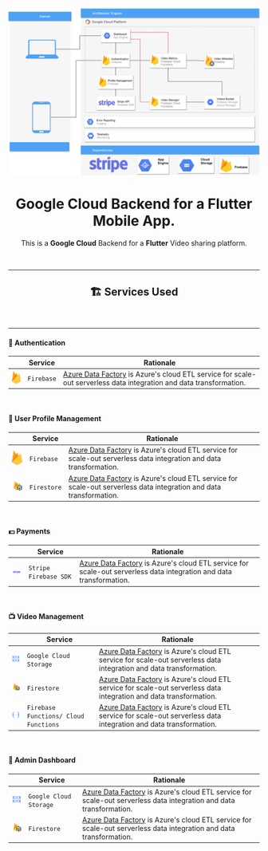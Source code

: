 <h1 align="center">
  <img src="./Eoghan.png" width="900px"/><br/><br/>
  Google Cloud Backend for a Flutter Mobile App.
</h1>
<p align="center">This is a <b>Google Cloud</b> Backend for a <b>Flutter</b> Video sharing platform.</p>

<br/>
<hr/>

## <p align="center">🏗 Services Used</p>

<br/>
<hr/>

#### 🤚 Authentication

|                                                        |        Service       |                  Rationale                                                                                                                                                                                                         |
| ------------------------------------------------------ | -------------------- | -------------------------------------------------------------------------------------------------------------------------------------------------------------------------------------------------------------------------------------- |
|  <img src="./icons/firebase.png" width="40px" />       |       `Firebase`     |  [Azure Data Factory](https://docs.microsoft.com/en-us/azure/data-factory/) is Azure's cloud ETL service for scale-out serverless data integration and data transformation.                                                            |

<br/>


#### 📔 User Profile Management

|                                                        |        Service       |                  Rationale                                                                                                                                                                                                          |
| ------------------------------------------------------ | -------------------- | -------------------------------------------------------------------------------------------------------------------------------------------------------------------------------------------------------------------------------------- |
|  <img src="./icons/firebase.png" width="40px" />       |       `Firebase`     |  [Azure Data Factory](https://docs.microsoft.com/en-us/azure/data-factory/) is Azure's cloud ETL service for scale-out serverless data integration and data transformation.                                                            |
|  <img src="./icons/firestore.png" width="50px" />      |       `Firestore`    |  [Azure Data Factory](https://docs.microsoft.com/en-us/azure/data-factory/) is Azure's cloud ETL service for scale-out serverless data integration and data transformation.                                                            |

<br/>


#### 💵 Payments

|                                                        |        Service       |                  Rationale                                                                                                                                                                                                           |
| ------------------------------------------------------ | -------------------- | -------------------------------------------------------------------------------------------------------------------------------------------------------------------------------------------------------------------------------------- |
|     <img src="./icons/stripe.png" width="50px" />      | `Stripe Firebase SDK`|  [Azure Data Factory](https://docs.microsoft.com/en-us/azure/data-factory/) is Azure's cloud ETL service for scale-out serverless data integration and data transformation.                                                            |

<br/>


#### 📺 Video Management

|                                                        |                  Service               |                  Rationale                                                                                                                                                                                                          |
| ------------------------------------------------------ | -------------------------------------- | -------------------------------------------------------------------------------------------------------------------------------------------------------------------------------------------------------------------------------------- |
| <img src="./icons/cloud_storage.png" width="50px" />   |         `Google Cloud Storage`         |  [Azure Data Factory](https://docs.microsoft.com/en-us/azure/data-factory/) is Azure's cloud ETL service for scale-out serverless data integration and data transformation.                                              |
|   <img src="./icons/firestore.png" width="50px" />     |               `Firestore`              |  [Azure Data Factory](https://docs.microsoft.com/en-us/azure/data-factory/) is Azure's cloud ETL service for scale-out serverless data integration and data transformation.                                                            |
| <img src="./icons/cloud_functions.png" width="50px" /> |  `Firebase Functions/ Cloud Functions` |  [Azure Data Factory](https://docs.microsoft.com/en-us/azure/data-factory/) is Azure's cloud ETL service for scale-out serverless data integration and data transformation.                              |

<br/>


#### 👀 Admin Dashboard

|                                                        |         Service         |                  Rationale                                                                                                                                                                                                           |
| ------------------------------------------------------ | ----------------------- | -------------------------------------------------------------------------------------------------------------------------------------------------------------------------------------------------------------------------------------- |
|  <img src="./icons/cloud_storage.png" width="50px" />  |  `Google Cloud Storage` |  [Azure Data Factory](https://docs.microsoft.com/en-us/azure/data-factory/) is Azure's cloud ETL service for scale-out serverless data integration and data transformation.                                              |
|    <img src="./icons/firestore.png" width="50px" />    |        `Firestore`      |  [Azure Data Factory](https://docs.microsoft.com/en-us/azure/data-factory/) is Azure's cloud ETL service for scale-out serverless data integration and data transformation.                                                            |


